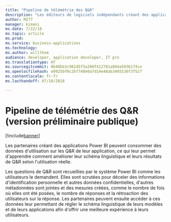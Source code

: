 ```yaml
---
title: "Pipeline de télémétrie des Q&R"
description: "Les éditeurs de logiciels indépendants créant des applications Power BI peuvent consommer des données d'utilisation sur les Q&R de leur application, ce qui leur permet d'apprendre comment améliorer leur schéma linguistique et leurs résultats de Q&R selon l'utilisation réelle."
author: MI77
manager: kimani
ms.date: 7/22/18
ms.topic: article
ms.prod: 
ms.service: business-applications
ms.technology: 
ms.author: willthom
audience: developer, application developer, IT pro
ms.translationtype: HT
ms.sourcegitcommit: 0b40bb3c98145f5a260f412701a884a5936174ce
ms.openlocfilehash: e9925bf0c2bf740e0a7d14e48ab3485536f3f527
ms.contentlocale: fr-fr
ms.lasthandoff: 07/18/2018

---
```


# <a name="qa-telemetry-pipeline-public-preview"></a>Pipeline de télémétrie des Q&R (version préliminaire publique)

[!include[banner](../../../includes/banner.md)]

Les partenaires créant des applications Power BI peuvent consommer des données d'utilisation sur les Q&R de leur application, ce qui leur permet d'apprendre comment améliorer leur schéma linguistique et leurs résultats de Q&R selon l'utilisation réelle.

Les questions de Q&R sont recueillies par le système Power BI comme les utilisateurs le demandent. Elles sont scrutées pour déceler des informations d'identification personnelle et autres données confidentielles, d'autres métadonnées sont jointes et des mesures créées, comme le nombre de fois où elles ont été posées, le nombre de réponses et la rétroaction des utilisateurs sur la réponse. Les partenaires peuvent ensuite accéder à ces données leur permettant de régler le schéma linguistique de leurs modèles et de leurs applications afin d'offrir une meilleure expérience à leurs utilisateurs. 

<!--
### Who uses this feature
This feature is intended for ISV application developers. 
## Status
### Development status
In development
#### Target timeframe
October ‘18
-->

